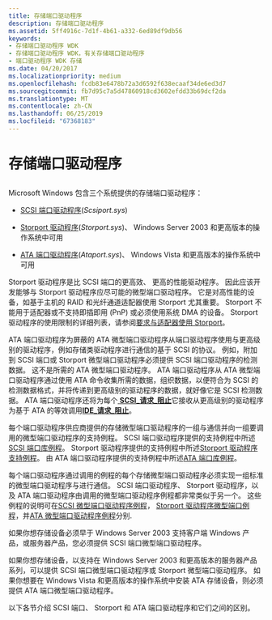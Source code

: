 ```yaml
---
title: 存储端口驱动程序
description: 存储端口驱动程序
ms.assetid: 5ff4916c-7d1f-4b61-a332-6ed89df9db56
keywords:
- 存储端口驱动程序 WDK
- 存储端口驱动程序 WDK，有关存储端口驱动程序
- 端口驱动程序 WDK 存储
ms.date: 04/20/2017
ms.localizationpriority: medium
ms.openlocfilehash: fcdb83e6478b72a3d6592f638ecaaf34de6ed3d7
ms.sourcegitcommit: fb7d95c7a5d47860918cd3602efdd33b69dcf2da
ms.translationtype: MT
ms.contentlocale: zh-CN
ms.lasthandoff: 06/25/2019
ms.locfileid: "67368183"
---
```

# <a name="storage-port-drivers"></a>存储端口驱动程序


## <span id="ddk_storage_port_drivers_kg"></span><span id="DDK_STORAGE_PORT_DRIVERS_KG"></span>


Microsoft Windows 包含三个系统提供的存储端口驱动程序：

-   [SCSI 端口驱动程序](scsi-port-driver.md)(*Scsiport.sys*)

-   [Storport 驱动程序](storport-driver.md)(*Storport.sys*)、 Windows Server 2003 和更高版本的操作系统中可用

-   [ATA 端口驱动程序](ata-port-driver.md)(*Ataport.sys*)、 Windows Vista 和更高版本的操作系统中可用

Storport 驱动程序是比 SCSI 端口的更高效、 更高的性能驱动程序。 因此应该开发能够与 Storport 驱动程序应尽可能的微型端口驱动程序。 它是对高性能的设备，如基于主机的 RAID 和光纤通道适配器使用 Storport 尤其重要。 Storport 不能用于适配器或不支持即插即用 (PnP) 或必须使用系统 DMA 的设备。 Storport 驱动程序的使用限制的详细列表，请参阅[要求与适配器使用 Storport](requirements-for-using-storport-with-an-adapter.md)。

ATA 端口驱动程序为屏蔽的 ATA 微型端口驱动程序从端口驱动程序使用与更高级别的驱动程序，例如存储类驱动程序进行通信的基于 SCSI 的协议。 例如，附加到 SCSI 端口或 Storport 微型端口驱动程序必须提供 SCSI 端口驱动程序的检测数据。 这不是所需的 ATA 微型端口驱动程序。 ATA 端口驱动程序从 ATA 微型端口驱动程序通过使用 ATA 命令收集所需的数据，组织数据，以便符合为 SCSI 的检测数据格式，并将传递到更高级别的驱动程序的数据，就好像它是 SCSI 检测数据。 ATA 端口驱动程序还将为每个[ **SCSI\_请求\_阻止**](https://docs.microsoft.com/windows-hardware/drivers/ddi/content/srb/ns-srb-_scsi_request_block)它接收从更高级别的驱动程序为基于 ATA 的等效调用[**IDE\_请求\_阻止**](https://docs.microsoft.com/windows-hardware/drivers/ddi/content/irb/ns-irb-_ide_request_block)。

每个端口驱动程序供应商提供的存储微型端口驱动程序的一组与通信并向一组要调用的微型端口驱动程序的支持例程。 SCSI 端口驱动程序提供的支持例程中所述[SCSI 端口库例程](https://docs.microsoft.com/windows-hardware/drivers/ddi/content/index)。 Storport 驱动程序提供的支持例程中所述[Storport 驱动程序支持例程](https://docs.microsoft.com/windows-hardware/drivers/ddi/content/index)。 由 ATA 端口驱动程序提供的支持例程中所述[ATA 端口库例程](https://docs.microsoft.com/windows-hardware/drivers/ddi/content/index)。

每个端口驱动程序通过调用的例程的每个存储微型端口驱动程序必须实现一组标准的微型端口驱动程序与进行通信。 SCSI 端口驱动程序、 Storport 驱动程序，以及 ATA 端口驱动程序由调用的微型端口驱动程序例程都非常类似于另一个。 这些例程的说明可在[SCSI 微型端口驱动程序例程](https://docs.microsoft.com/windows-hardware/drivers/ddi/content/index)， [Storport 驱动程序微型端口例程](https://docs.microsoft.com/windows-hardware/drivers/ddi/content/index)，并[ATA 微型端口驱动程序例程](https://docs.microsoft.com/windows-hardware/drivers/ddi/content/index)分别.

如果你想存储设备必须早于 Windows Server 2003 支持客户端 Windows 产品，或服务器产品，您必须提供 SCSI 端口微型端口驱动程序。

如果你想存储设备，以支持在 Windows Server 2003 和更高版本的服务器产品系列，可以提供 SCSI 端口微型端口驱动程序或 Storport 微型端口驱动程序。 如果你想要在 Windows Vista 和更高版本的操作系统中安装 ATA 存储设备，则必须提供 ATA 端口微型端口驱动程序。

以下各节介绍 SCSI 端口、 Storport 和 ATA 端口驱动程序和它们之间的区别。

 

 





